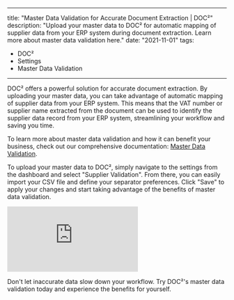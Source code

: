 
---
title: "Master Data Validation for Accurate Document Extraction | DOC²"
description: "Upload your master data to DOC² for automatic mapping of supplier data from your ERP system during document extraction. Learn more about master data validation here."
date: "2021-11-01"
tags:
  - DOC²
  - Settings
  - Master Data Validation
---

DOC² offers a powerful solution for accurate document extraction. By uploading your master data, you can take advantage of automatic mapping of supplier data from your ERP system. This means that the VAT number or supplier name extracted from the document can be used to identify the supplier data record from your ERP system, streamlining your workflow and saving you time.

To learn more about master data validation and how it can benefit your business, check out our comprehensive documentation: [Master Data Validation](/doc2/document-validation/master-data-validation/).

To upload your master data to DOC², simply navigate to the settings from the dashboard and select "Supplier Validation". From there, you can easily import your CSV file and define your separator preferences. Click "Save" to apply your changes and start taking advantage of the benefits of master data validation.

<div class='video-container'>
  <iframe src="https://www.youtube.com/embed/VIDEO_ID_HERE" frameborder="0" allowfullscreen></iframe>
</div>

Don't let inaccurate data slow down your workflow. Try DOC²'s master data validation today and experience the benefits for yourself.
